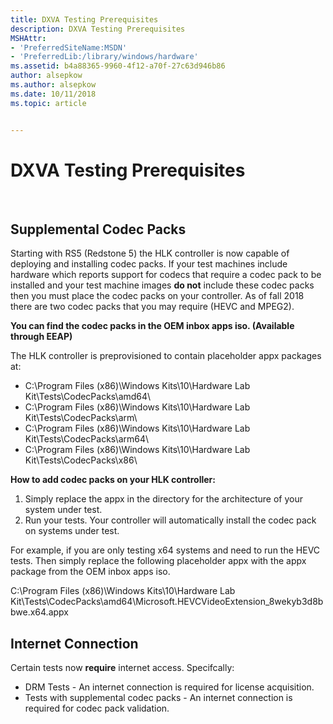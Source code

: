 ```yaml
---
title: DXVA Testing Prerequisites
description: DXVA Testing Prerequisites
MSHAttr:
- 'PreferredSiteName:MSDN'
- 'PreferredLib:/library/windows/hardware'
ms.assetid: b4a88365-9960-4f12-a70f-27c63d946b86
author: alsepkow
ms.author: alsepkow
ms.date: 10/11/2018
ms.topic: article


---
```


# DXVA Testing Prerequisites

 
## <span id="BKMK_HCK_HMFT_hR"></span><span id="bkmk-hck-dxva-codecpacks"></span><span id="BKMK_HCK_DXVA_CODECPACKS"></span>Supplemental Codec Packs


Starting with RS5 (Redstone 5) the HLK controller is now capable of deploying and installing codec packs. If your test machines include hardware which reports support for codecs that require a codec pack to be installed and your test machine images **do not** include these codec packs then you must place the codec packs on your controller.
As of fall 2018 there are two codec packs that you may require (HEVC and MPEG2).

**You can find the codec packs in the OEM inbox apps iso. (Available through EEAP)**

The HLK controller is preprovisioned to contain placeholder appx packages at:

 -   C:\Program Files (x86)\Windows Kits\10\Hardware Lab Kit\Tests\CodecPacks\amd64\
 -   C:\Program Files (x86)\Windows Kits\10\Hardware Lab Kit\Tests\CodecPacks\arm\
 -   C:\Program Files (x86)\Windows Kits\10\Hardware Lab Kit\Tests\CodecPacks\arm64\
 -   C:\Program Files (x86)\Windows Kits\10\Hardware Lab Kit\Tests\CodecPacks\x86\

**How to add codec packs on your HLK controller:**
1. Simply replace the appx in the directory for the architecture of your system under test.
2. Run your tests. Your controller will automatically install the codec pack on systems under test.

For example, if you are only testing x64 systems and need to run the HEVC tests. Then simply replace the following placeholder appx with the appx package from the OEM inbox apps iso.

C:\Program Files (x86)\Windows Kits\10\Hardware Lab Kit\Tests\CodecPacks\amd64\Microsoft.HEVCVideoExtension_8wekyb3d8bbwe.x64.appx

## <span id="BKMK_HCK_HMFT_hR"></span><span id="bkmk-hck-dxva-internet"></span><span id="BKMK_HCK_DXVA_internet"></span>Internet Connection


Certain tests now **require** internet access. Specifcally:

 -   DRM Tests - An internet connection is required for license acquisition.
 -   Tests with supplemental codec packs - An internet connection is required for codec pack validation.